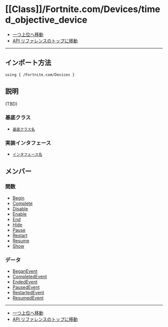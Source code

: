 # [[Class]]/Fortnite.com/Devices/timed_objective_device

- [一つ上位へ移動](../main.md)
- [API リファレンスのトップに移動](../../../main.md)

---

## インポート方法

```verse
using { /Fortnite.com/Devices }
```

## 説明

(TBD)

### 基底クラス

- [`基底クラス名`]()

### 実装インタフェース

- [`インタフェース名`]()

## メンバー

### 関数

- [Begin](./F_Begin/main.md)
- [Complete](./F_Complete/main.md)
- [Disable](./F_Disable/main.md)
- [Enable](./F_Enable/main.md)
- [End](./F_End/main.md)
- [Hide](./F_Hide/main.md)
- [Pause](./F_Pause/main.md)
- [Restart](./F_Restart/main.md)
- [Resume](./F_Resume/main.md)
- [Show](./F_Show/main.md)

### データ

- [BeganEvent](./D_BeganEvent/main.md)
- [CompletedEvent](./D_CompletedEvent/main.md)
- [EndedEvent](./D_EndedEvent/main.md)
- [PausedEvent](./D_PausedEvent/main.md)
- [RestartedEvent](./D_RestartedEvent/main.md)
- [ResumedEvent](./D_ResumedEvent/main.md)

---

- [一つ上位へ移動](../main.md)
- [API リファレンスのトップに移動](../../../main.md)
